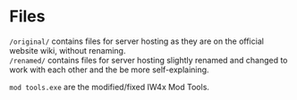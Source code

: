 # Files

`/original/` contains files for server hosting as they are on the official website wiki, without renaming.  
`/renamed/` contains files for server hosting slightly renamed and changed to work with each other and the be more self-explaining.

`mod tools.exe` are the modified/fixed IW4x Mod Tools.